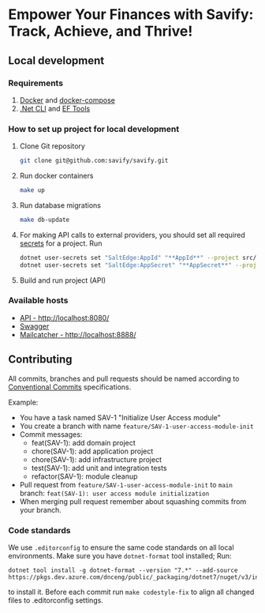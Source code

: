 # Empower Your Finances with Savify: Track, Achieve, and Thrive!

## Local development

### Requirements
1. [Docker](https://docker.com/) and [docker-compose](https://docs.docker.com/compose/install/)
2. [.Net CLI](https://learn.microsoft.com/en-us/dotnet/core/tools/) and [EF Tools](https://learn.microsoft.com/en-us/ef/core/cli/dotnet) 

### How to set up project for local development
1. Clone Git repository 
    ```bash 
    git clone git@github.com:savify/savify.git
    ```
2. Run docker containers
    ```bash
    make up
    ```
3. Run database migrations
    ```bash
    make db-update
    ```
4. For making API calls to external providers, you should set all required [secrets](https://learn.microsoft.com/en-us/aspnet/core/security/app-secrets?view=aspnetcore-7.0&tabs=linux) for a project. Run
    ```bash
   dotnet user-secrets set "SaltEdge:AppId" "**AppId**" --project src/API
   dotnet user-secrets set "SaltEdge:AppSecret" "**AppSecret**" --project src/API
   ```
5. Build and run project (API)

### Available hosts
* [API - http://localhost:8080/](http://localhost:8080/)
* [Swagger](http://localhost:8080/swagger/index.html)
* [Mailcatcher - http://localhost:8888/](http://localhost:8888/)

## Contributing
All commits, branches and pull requests should be named according to [Conventional Commits](https://www.conventionalcommits.org/en/v1.0.0/) specifications.

Example:
* You have a task named SAV-1 "Initialize User Access module"
* You create a branch with name `feature/SAV-1-user-access-module-init`
* Commit messages:
  * feat(SAV-1): add domain project
  * chore(SAV-1): add application project
  * chore(SAV-1): add infrastructure project
  * test(SAV-1): add unit and integration tests
  * refactor(SAV-1): module cleanup
* Pull request from `feature/SAV-1-user-access-module-init` to `main` branch: `feat(SAV-1): user access module initialization`
* When merging pull request remember about squashing commits from your branch.

### Code standards
We use `.editorconfig` to ensure the same code standards on all local environments. Make sure you have `dotnet-format` 
tool installed; Run:
```
dotnet tool install -g dotnet-format --version "7.*" --add-source https://pkgs.dev.azure.com/dnceng/public/_packaging/dotnet7/nuget/v3/index.json
```
to install it. Before each commit run `make codestyle-fix` to align all changed files to .editorconfig settings.


